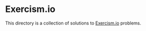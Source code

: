 # Exercism.io
This directory is a collection of solutions to [Exercism.io](http://exercism.io/) problems.